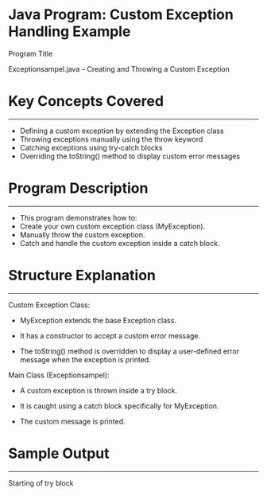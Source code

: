 # Java Program: Custom Exception Handling Example

Program Title

Exceptionsampel.java – Creating and Throwing a Custom Exception



# Key Concepts Covered
----------------------
* Defining a custom exception by extending the Exception class
* Throwing exceptions manually using the throw keyword
* Catching exceptions using try-catch blocks
* Overriding the toString() method to display custom error messages



# Program Description
---------------------
* This program demonstrates how to:
* Create your own custom exception class (MyException).
* Manually throw the custom exception.
* Catch and handle the custom exception inside a catch block.



# Structure Explanation
-----------------------
Custom Exception Class:

* MyException extends the base Exception class.

* It has a constructor to accept a custom error message.

* The toString() method is overridden to display a user-defined error message when the exception is printed.


Main Class (Exceptionsampel):

* A custom exception is thrown inside a try block.

* It is caught using a catch block specifically for MyException.

* The custom message is printed.



# Sample Output
---------------
Starting of try block
